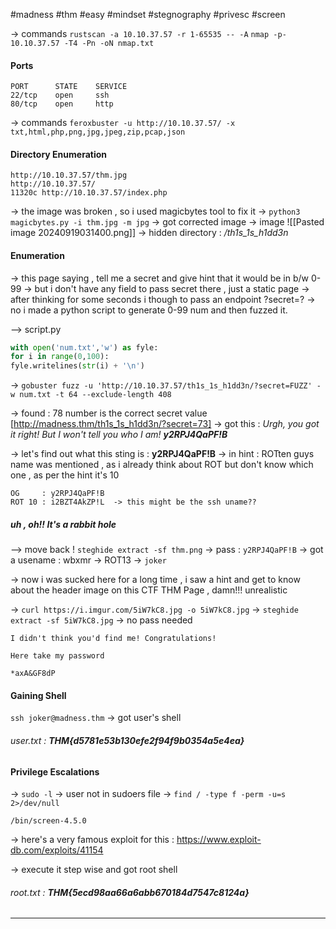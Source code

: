 #madness #thm #easy #mindset #stegnography #privesc #screen  

-> commands 
	`rustscan -a 10.10.37.57 -r 1-65535 -- -A`
	`nmap -p- 10.10.37.57 -T4 -Pn -oN nmap.txt`
	
#### Ports
```
PORT      STATE    SERVICE
22/tcp    open     ssh
80/tcp    open     http
```

-> commands 
	`feroxbuster -u http://10.10.37.57/ -x txt,html,php,png,jpg,jpeg,zip,pcap,json`
#### Directory Enumeration
```
http://10.10.37.57/thm.jpg
http://10.10.37.57/
11320c http://10.10.37.57/index.php
```

-> the image was broken , so i used magicbytes tool to fix it 
-> `python3 magicbytes.py -i thm.jpg -m jpg`
-> got corrected image
-> image
![[Pasted image 20240919031400.png]]
-> hidden directory : */th1s_1s_h1dd3n*

#### Enumeration 

-> this page saying , tell me a secret and give hint that it would be in b/w 0-99
-> but i don't have any field to pass secret there , just a static page
-> after thinking for some seconds i though to pass an endpoint ?secret=?
-> no i made a python script to generate 0-99 num and then fuzzed it.

--> script.py
```python
with open('num.txt','w') as fyle:
for i in range(0,100):
fyle.writelines(str(i) + '\n')
```

-> `gobuster fuzz -u 'http://10.10.37.57/th1s_1s_h1dd3n/?secret=FUZZ' -w num.txt -t 64 --exclude-length 408`

-> found : 78 number is the correct secret value 
	[http://madness.thm/th1s_1s_h1dd3n/?secret=73]
-> got this : 
	*Urgh, you got it right! But I won't tell you who I am! **y2RPJ4QaPF!B***

-> let's find out what this sting is : **y2RPJ4QaPF!B**
-> in hint : ROTten guys name was mentioned , as i already think about ROT but don't know which one , as per the hint it's 10 
```
OG     : y2RPJ4QaPF!B
ROT 10 : i2BZT4AkZP!L  -> this might be the ssh uname??
```

##### uh , oh!! It's a rabbit hole

--> move back ! `steghide extract -sf thm.png`
-> pass : `y2RPJ4QaPF!B`
-> got a usename : wbxmr -> ROT13 -> `joker`

-> now i was sucked here for a long time , i saw a hint and get to know about the header image on this CTF THM Page , damn!!! unrealistic

-> `curl https://i.imgur.com/5iW7kC8.jpg -o 5iW7kC8.jpg`
-> `steghide extract -sf 5iW7kC8.jpg`  -> no pass needed
```
I didn't think you'd find me! Congratulations!

Here take my password

*axA&GF8dP
```

#### Gaining Shell

`ssh joker@madness.thm`
-> got user's shell

###### user.txt : ***THM{d5781e53b130efe2f94f9b0354a5e4ea}***

#### Privilege Escalations

-> `sudo -l` -> user not in sudoers file
-> `find / -type f -perm -u=s 2>/dev/null`
```
/bin/screen-4.5.0
```

-> here's a very famous exploit for this :
	https://www.exploit-db.com/exploits/41154

-> execute it step wise and got root shell
###### root.txt : ***THM{5ecd98aa66a6abb670184d7547c8124a}***

--- 

